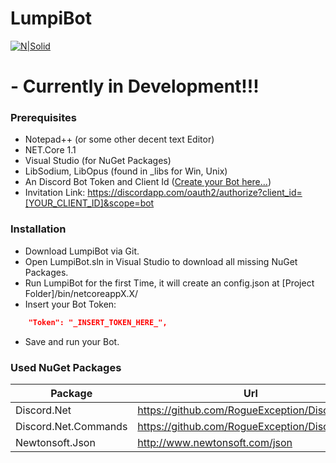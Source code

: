 # LumpiBot

[![N|Solid](http://i.imgur.com/oOI4TlV.png)](http://i.imgur.com/oOI4TlV.png)

# - Currently in Development!!!

### Prerequisites
- Notepad++ (or some other decent text Editor)
- NET.Core 1.1
- Visual Studio (for NuGet Packages)
- LibSodium, LibOpus (found in _libs for Win, Unix)
- An Discord Bot Token and Client Id ([Create your Bot here...](https://discordapp.com/developers/applications/me))
- Invitation Link: https://discordapp.com/oauth2/authorize?client_id=[YOUR_CLIENT_ID]&scope=bot

### Installation
- Download LumpiBot via Git.
- Open LumpiBot.sln in Visual Studio to download all missing NuGet Packages.
- Run LumpiBot for the first Time, it will create an config.json at [Project Folder]/bin/netcoreappX.X/
- Insert your Bot Token:
```json
    "Token": "_INSERT_TOKEN_HERE_",
```
- Save and run your Bot.

### Used NuGet Packages

| Package | Url |
| ------ | ------ |
| Discord.Net | https://github.com/RogueException/Discord.Net |
| Discord.Net.Commands | https://github.com/RogueException/Discord.Net |
| Newtonsoft.Json | http://www.newtonsoft.com/json |